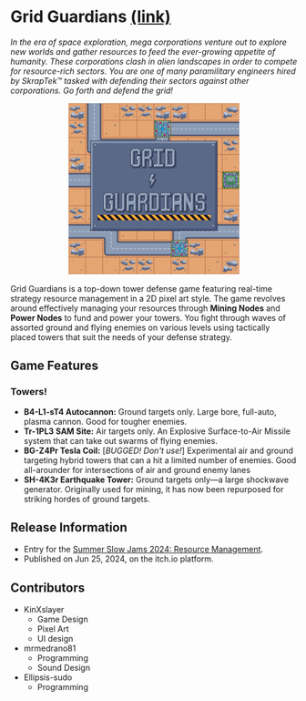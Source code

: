 # Grid Guardians [(link)](https://spiralforgestudio.itch.io/grid-guardians)
*In the era of space exploration, mega corporations venture out to explore new worlds and gather resources to feed the ever-growing appetite of humanity. These corporations clash in alien landscapes in order to compete for resource-rich sectors. You are one of many paramilitary engineers hired by SkrapTek™ tasked with defending their sectors against other corporations. Go forth and defend the grid!*

<div align="center">
  <img src="GDTD_Icon.png" alt="Grid Guardians" width="300" height="300">
</div>

Grid Guardians is a top-down tower defense game featuring real-time strategy resource management in a 2D pixel art style. The game revolves around effectively managing your resources through **Mining Nodes** and **Power Nodes** to fund and power your towers. You fight through waves of assorted ground and flying enemies on various levels using tactically placed towers that suit the needs of your defense strategy. 

## Game Features
### Towers!
- **B4-L1-sT4 Autocannon:** Ground targets only. Large bore, full-auto, plasma cannon. Good for tougher enemies.
- **Tr-1PL3 SAM Site:** Air targets only. An Explosive Surface-to-Air Missile system that can take out swarms of flying enemies.
- **BG-Z4Pr Tesla Coil:** [*BUGGED! Don't use!*] Experimental air and ground targeting hybrid towers that can a hit a limited number of enemies. Good all-arounder for intersections of air and ground enemy lanes
- **SH-4K3r Earthquake Tower:** Ground targets only—a large shockwave generator. Originally used for mining, it has now been repurposed for striking hordes of ground targets.

## Release Information
- Entry for the [Summer Slow Jams 2024: Resource Management](https://itch.io/jam/ssjresourcemanagement).
- Published on Jun 25, 2024, on the itch.io platform.

## Contributors
- KinXslayer
  - Game Design
  - Pixel Art
  - UI design
- mrmedrano81
  - Programming
  - Sound Design
- Ellipsis-sudo
  - Programming
